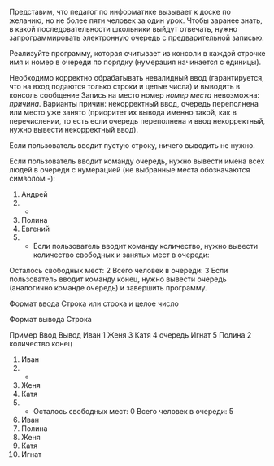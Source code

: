 Представим, что педагог по информатике вызывает к доске по желанию, но не более пяти человек за один урок. Чтобы заранее знать, в какой последовательности школьники выйдут отвечать, нужно запрограммировать электронную очередь с предварительной записью.

Реализуйте программу, которая считывает из консоли в каждой строчке имя и номер в очереди по порядку (нумерация начинается с единицы).

Необходимо корректно обрабатывать невалидный ввод (гарантируется, что на вход подаются только строки и целые числа) и выводить в консоль сообщение Запись на место номер _номер места_ невозможна: _причина_. Варианты причин: некорректный ввод, очередь переполнена или место уже занято (приоритет их вывода именно такой, как в перечислении, то есть если очередь переполнена и ввод некорректный, нужно вывести некорректный ввод).

Если пользователь вводит пустую строку, ничего выводить не нужно.

Если пользователь вводит команду очередь, нужно вывести имена всех людей в очереди с нумерацией (не выбранные места обозначаются символом -):

1. Андрей
2. -
3. Полина
4. Евгений
5. - Если пользователь вводит команду количество, нужно вывести количество свободных и занятых мест в очереди:

Осталось свободных мест: 2
Всего человек в очереди: 3
Если пользователь вводит команду конец, нужно вывести очередь (аналогично команде очередь) и завершить программу.

Формат ввода
Строка или строка и целое число

Формат вывода
Строка

Пример
Ввод Вывод
Иван 1
Женя 3
Катя 4
очередь
Игнат 5
Полина 2
количество
конец

1. Иван
2. -
3. Женя
4. Катя
5. - Осталось свободных мест: 0
     Всего человек в очереди: 5
6. Иван
7. Полина
8. Женя
9. Катя
10. Игнат
